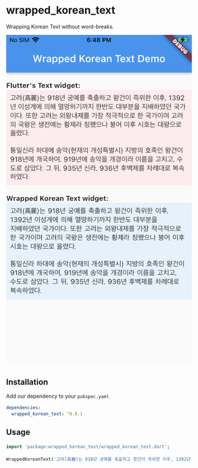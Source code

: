 # wrapped_korean_text

Wrapping Korean Text without word-breaks.

![alt text](https://github.com/studio-b-co-kr/wrapped_korean_text/blob/master/example/assets/demo.PNG?raw=true)

## Installation

Add our dependency to your `pubspec.yaml`

```yaml
dependencies:
  wrapped_korean_text: ^0.0.1
```

## Usage

```dart
import 'package:wrapped_korean_text/wrapped_korean_text.dart';

WrappedKoreanText('고려(高麗)는 918년 궁예를 축출하고 왕건이 즉위한 이후, 1392년 이성계에 의해 멸망하기까지 한반도 대부분을 지배하였던 국가이다.')
```
